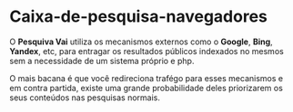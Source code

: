 # Caixa-de-pesquisa-navegadores

O <b>Pesquiva Vai</b> utiliza os mecanismos externos como o <b>Google</b>, <b>Bing</b>, <b>Yandex</b>, etc, para entragar os resultados públicos indexados no mesmos sem a necessidade de um sistema próprio e php.

O mais bacana é que você redireciona trafégo para esses mecanismos e em contra partida, existe uma grande probabilidade deles priorizarem os seus conteúdos nas pesquisas normais.

<img src="/henriquetourinho/pesquisa_vai.github.io/raw/master/exemplo.webp" alt="" style="max-width: 100%;">
